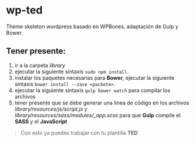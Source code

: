 # wp-ted
Theme skeleton wordpress basado en WPBones, adaptación de Gulp y Bower.

## Tener presente: ##
1. ir a la carpeta *library*
2. ejecutar la siguiente sintaxis `sudo npm install`.
3. instalar los paquetes necesarias para **Bower**, ejecutar la siguiente sintaxis `bower install --save <packete>`.
4. ejecutar la siguiente sintaxis `gulp bower watch` para compilar los archivos
5. tener presente que se debe generar una linea de código en los archivos *library/resources/js/script.js* y *library/resources/sass/modules/_app.scss* para que **Gulp** compile el **SASS** y el **JavaScript**

> Con esto ya puedes trabajar con tu plantilla **TED**